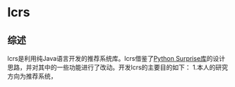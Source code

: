 # lcrs
## 综述
lcrs是利用纯Java语言开发的推荐系统库。lcrs借鉴了[Python Surprise库](https://surprise.readthedocs.io/en/stable/index.html)的设计思路，并对其中的一些功能进行了改动。开发lcrs的主要目的如下：
1.本人的研究方向为推荐系统，

